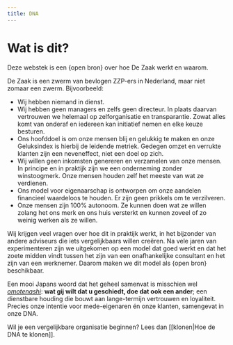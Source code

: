 ```yaml
---
title: DNA
---
```

# Wat is dit?

Deze webstek is een {open bron} over hoe De Zaak werkt en waarom.

De Zaak is een zwerm van bevlogen ZZP-ers in Nederland, maar niet zomaar een zwerm. Bijvoorbeeld:

- Wij hebben niemand in dienst.
- Wij hebben geen managers en zelfs geen directeur. In plaats daarvan vertrouwen we helemaal op zelforganisatie en transparantie. Zowat alles komt van onderaf en iedereen kan initiatief nemen en elke keuze besturen.
- Ons hoofddoel is om onze mensen blij en gelukkig te maken en onze Geluksindex is hierbij de leidende metriek. Gedegen omzet en verrukte klanten zijn een neveneffect, niet een doel op zich.
- Wij willen geen inkomsten genereren en verzamelen van onze mensen. In principe en in praktijk zijn we een onderneming zonder winstoogmerk. Onze mensen houden zelf het meeste van wat ze verdienen.
- Ons model voor eigenaarschap is ontworpen om onze aandelen financieel waardeloos te houden. Er zijn geen prikkels om te verzilveren.
- Onze mensen zijn 100% autonoom. Ze kunnen doen wat ze willen zolang het ons merk en ons huis versterkt en kunnen zoveel of zo weinig werken als ze willen.

Wij krijgen veel vragen over hoe dit in praktijk werkt, in het bijzonder van andere adviseurs die iets vergelijkbaars willen creëren. Na vele jaren van experimenteren zijn we uitgekomen op een model dat goed werkt en dat het zoete midden vindt tussen het zijn van een onafhankelijke consultant en het zijn van een werknemer. Daarom maken we dit model als {open bron} beschikbaar.

Een mooi Japans woord dat het geheel samenvat is misschien wel *[omotenashi](https://www.japantoday.com/category/opinions/view/the-business-of-omotenashi)*: **wat gij wilt dat u geschiedt, doe dat ook een ander**; een dienstbare houding die bouwt aan lange-termijn vertrouwen en loyaliteit. Precies onze intentie voor mede-eigenaren én onze klanten, samengevat in onze DNA.

Wil je een vergelijkbare organisatie beginnen? Lees dan [[klonen|Hoe de DNA te klonen]].